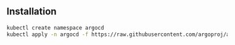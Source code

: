 ## Installation
```bash
kubectl create namespace argocd
kubectl apply -n argocd -f https://raw.githubusercontent.com/argoproj/argo-cd/stable/manifests/install.yaml
```